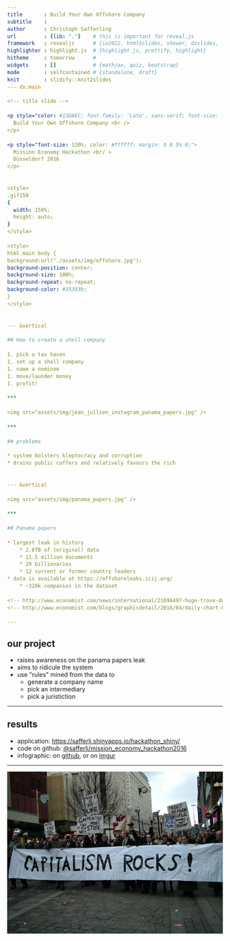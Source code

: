 ```yaml
---
title       : Build Your Own Offshore Company
subtitle    : 
author      : Christoph Safferling
url         : {lib: "."}    # this is important for reveal.js
framework   : revealjs      # {io2012, html5slides, shower, dzslides, ...}
highlighter : highlight.js  # {highlight.js, prettify, highlight}
hitheme     : tomorrow      # 
widgets     : []            # {mathjax, quiz, bootstrap}
mode        : selfcontained # {standalone, draft}
knit        : slidify::knit2slides
--- ds:main

<!-- title slide -->

<p style="color: #13DAEC; font-family: 'Lato', sans-serif; font-size: 170%; margin: -5% 0 25% 0;">
  Build Your Own Offshore Company <br />
</p>

<p style="font-size: 130%; color: #ffffff; margin: 0 0 5% 0;">
  Mission Economy Hackathon <br/ >
  Düsseldorf 2016
</p>


<style>
.gif150
{
  width: 150%;
  height: auto;
}
</style>

<style>
html.main body {
background:url("./assets/img/offshore.jpg");
background-position: center;
background-size: 100%;
background-repeat: no-repeat;
background-color: #35383b;
} 
</style>


--- &vertical

## How to create a shell company

1. pick a tax haven
1. set up a shell company
1. name a nominee
1. move/launder money
1. profit! 

***

<img src="assets/img/jean_jullien_instagram_panama_papers.jpg" />

***

## problems

* system bolsters kleptocracy and corruption
* drains public coffers and relatively favours the rich


--- &vertical

<img src="assets/img/panama_papers.jpg" />

***

## Panama papers

* largest leak in history 
    * 2.6TB of (original) data 
    * 11.5 million documents
    * 29 billionaries
    * 12 current or former country leaders 
* data is available at https://offshoreleaks.icij.org/ 
    * ~320k companies in the dataset

<!-- http://www.economist.com/news/international/21696497-huge-trove-documents-has-revealed-secrets-offshore-business-presaging-tougher -->
<!-- http://www.economist.com/blogs/graphicdetail/2016/04/daily-chart-0 -->

---
```


## our project

* raises awareness on the panama papers leak
* aims to ridicule the system
* use "rules" mined from the data to
    * generate a company name
    * pick an intermediary
    * pick a juristiction
    

---

## results

* application: https://safferli.shinyapps.io/hackathon_shiny/
* code on github: [@safferli/mission_economy_hackathon2016](https://github.com/safferli/mission_economy_hackathon2016)
* infographic: on [github](https://github.com/safferli/mission_economy_hackathon2016/blob/master/offshore-company-name-generator.jpg), or on [imgur](https://offshoreleaks.icij.org/)


---

<img src="assets/img/capitalismrocks.jpg" />


